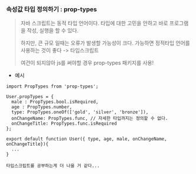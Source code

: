 ### 속성값 타입 정의하기 : prop-types

> 자바 스크립트는 동적 타입 언어이다. 타입에 대한 고민을 안하고 바로 프로그램을 작성, 실행을 할 수 있다.
>
> 하지만, 큰 규모 일때는 오류가 발생할 가능성이 크다. 가능하면 정적타입 언어를 사용하는 것이 좋다 -> 타입스크립트
>
> 여건이 되지않아 js를 써야할 경우 prop-types 패키지를 사용!



- 예시 

 ```react
 import PropTypes from 'prop-types';
 
 User.propTypes = {
   male : PropTypes.bool.isRequired,
   age : PropTypes.number,
   type: PropTypes.oneOf(['gold', 'silver', 'bronze']),
   onChangeName: PropTypes.func, // 자세한 타입까지는 정의할 수 없다.
   onChangeTitle: PropTypes.func.isRequired
 };
 
 export default function User({ type, age, male, onChangeName, onChangeTitle}){
   ...
 }
 ```



```
타입스크립트를 공부하는게 더 나을 거 같다...
```


